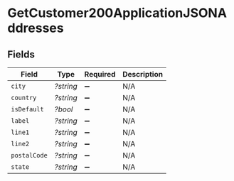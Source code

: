 # GetCustomer200ApplicationJSONAddresses


## Fields

| Field              | Type               | Required           | Description        |
| ------------------ | ------------------ | ------------------ | ------------------ |
| `city`             | *?string*          | :heavy_minus_sign: | N/A                |
| `country`          | *?string*          | :heavy_minus_sign: | N/A                |
| `isDefault`        | *?bool*            | :heavy_minus_sign: | N/A                |
| `label`            | *?string*          | :heavy_minus_sign: | N/A                |
| `line1`            | *?string*          | :heavy_minus_sign: | N/A                |
| `line2`            | *?string*          | :heavy_minus_sign: | N/A                |
| `postalCode`       | *?string*          | :heavy_minus_sign: | N/A                |
| `state`            | *?string*          | :heavy_minus_sign: | N/A                |